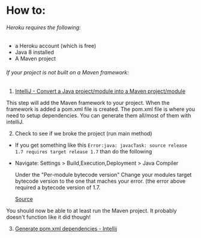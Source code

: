 

# How to:

###### Heroku requires the following:
* a Heroku account (which is free)
* Java 8 installed
* A Maven project

###### If your project is not built on a Maven framework: 

1. [IntelliJ - Convert a Java project/module into a Maven project/module](http://stackoverflow.com/questions/7642456/intellij-convert-a-java-project-module-into-a-maven-project-module)
  
  This step will add the Maven framework to your project.
  When the framework is added a  pom.xml file is created.
  The pom.xml file is where you need to setup dependencies.
  You can generate them all/most of them with intelliJ.

2. Check to see if we broke the project (run main method)
  * If you get something like this ```Error:java: javacTask: source release 1.7 requires target release 1.7``` than do the following
  * Navigate: Settings > Build,Execution,Deployment > Java Compiler
  
    Under the "Per-module bytecode version" Change your modules target bytecode version to the one that maches your error. (the error above required a bytecode version of 1.7.

    [Source](http://stackoverflow.com/questions/12900373/idea-javac-source-release-1-7-requires-target-release-1-7)
    
  You should now be able to at least run the Maven project. It probably doesn't function like it did though!

3. [Generate pom.xml dependencies - Intellij](https://www.jetbrains.com/idea/help/generating-maven-dependencies.html)

